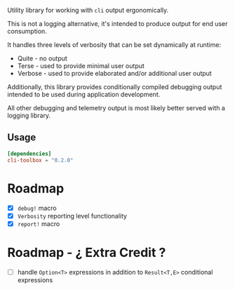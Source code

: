 Utility library for working with ```cli``` output ergonomically.

This is not a logging alternative, it's intended to produce output for end user consumption.

It handles three levels of verbosity that can be set dynamically at runtime:

* Quite - no output
* Terse - used to provide minimal user output
* Verbose - used to provide elaborated and/or additional user output 

Additionally, this library provides conditionally compiled debugging output intended to be used during application development.

All other debugging and telemetry output is most likely better served with a logging library.

## Usage

```toml
[dependencies]
cli-toolbox = "0.2.0"
```
# Roadmap
* [x] ```debug!``` macro
* [x] ```Verbosity``` reporting level functionality
* [x] ```report!``` macro

# Roadmap - ¿ Extra Credit ?
* [ ] handle ```Option<T>``` expressions in addition to ```Result<T,E>```
      conditional expressions

